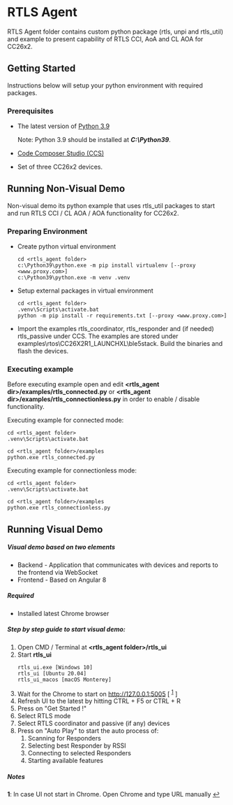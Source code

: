 # RTLS Agent

RTLS Agent folder contains custom python package (rtls, unpi and rtls_util) and example to present capability of RTLS CCI, AoA and CL AOA for CC26x2. 

## Getting Started

Instructions below will setup your python environment with required packages.  

### Prerequisites

- The latest version of [Python 3.9]( https://www.python.org/downloads/release/python-3913/ )

    Note: Python 3.9 should be installed at **_C:\Python39_**. 

- [Code Composer Studio (CCS)](http://www.ti.com/tool/CCSTUDIO) 
- Set of three CC26x2 devices.

     
## Running Non-Visual Demo
Non-visual demo its python example that uses rtls_util packages to start and run RTLS CCI / CL AOA / AOA functionality for CC26x2.   

### Preparing Environment
* Create python virtual environment 
    ```commandline
    cd <rtls_agent folder>
    c:\Python39\python.exe -m pip install virtualenv [--proxy <www.proxy.com>]
    c:\Python39\python.exe -m venv .venv
    ```
* Setup external packages in virtual environment
    ```
    cd <rtls_agent folder>
    .venv\Scripts\activate.bat
    python -m pip install -r requirements.txt [--proxy <www.proxy.com>]
    ```
* Import the examples rtls_coordinator, rtls_responder and (if needed) rtls_passive under CCS. The examples are stored under examples\rtos\CC26X2R1_LAUNCHXL\ble5stack.
Build the binaries and flash the devices.
  
### Executing example

Before executing example open and edit **<rtls_agent dir>/examples/rtls_connected.py** or **<rtls_agent dir>/examples/rtls_connectionless.py** in order to enable / disable functionality.

Executing example for connected mode: 
```
cd <rtls_agent folder>
.venv\Scripts\activate.bat

cd <rtls_agent folder>/examples
python.exe rtls_connected.py  
```

Executing example for connectionless mode: 
```
cd <rtls_agent folder>
.venv\Scripts\activate.bat

cd <rtls_agent folder>/examples
python.exe rtls_connectionless.py  
```


## Running Visual Demo

##### Visual demo based on two elements
* Backend - Application that communicates with devices and reports to the frontend via WebSocket
* Frontend - Based on Angular 8

##### Required
* Installed latest Chrome browser 

##### Step by step guide to start visual demo:

1. Open CMD / Terminal at **<rtls_agent folder>/rtls_ui**
2. Start **rtls_ui** 
    ```
    rtls_ui.exe [Windows 10]
    rtls_ui [Ubuntu 20.04]
    rtls_ui_macos [macOS Monterey]
    ``` 
3. Wait for the Chrome to start on http://127.0.0.1:5005 [ <sup id="n1">[1](#f1)</sup> ]
4. Refresh UI to the latest by hitting CTRL + F5 or CTRL + R
5. Press on "Get Started !"
6. Select RTLS mode
7. Select RTLS coordinator and passive (if any) devices
8. Press on "Auto Play" to start the auto process of:
    1. Scanning for Responders
    2. Selecting best Responder by RSSI
    3. Connecting to selected Responders
    4. Starting available features

##### Notes
<b id="n1">1</b>: In case UI not start in Chrome. Open Chrome and type URL manually [↩](#a1)
